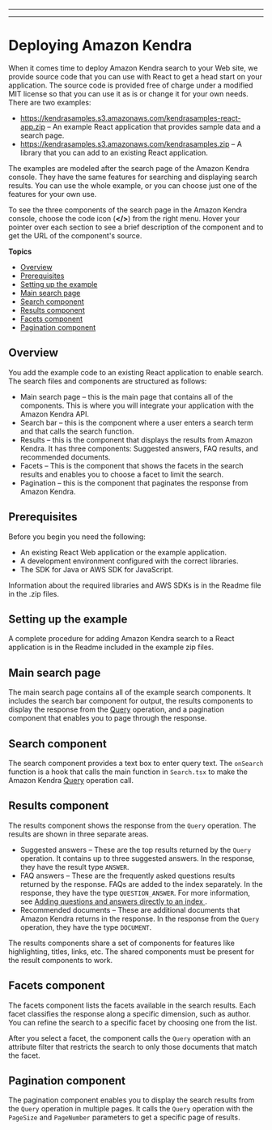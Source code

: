 --------

--------

# Deploying Amazon Kendra<a name="deploying"></a>

When it comes time to deploy Amazon Kendra search to your Web site, we provide source code that you can use with React to get a head start on your application\. The source code is provided free of charge under a modified MIT license so that you can use it as is or change it for your own needs\. There are two examples:
+ [https://kendrasamples\.s3\.amazonaws\.com/kendrasamples\-react\-app\.zip](https://kendrasamples.s3.amazonaws.com/kendrasamples-react-app.zip) – An example React application that provides sample data and a search page\.
+ [https://kendrasamples\.s3\.amazonaws\.com/kendrasamples\.zip](https://kendrasamples.s3.amazonaws.com/kendrasamples.zip) – A library that you can add to an existing React application\. 

The examples are modeled after the search page of the Amazon Kendra console\. They have the same features for searching and displaying search results\. You can use the whole example, or you can choose just one of the features for your own use\.

To see the three components of the search page in the Amazon Kendra console, choose the code icon \(**</>**\) from the right menu\. Hover your pointer over each section to see a brief description of the component and to get the URL of the component's source\.

**Topics**
+ [Overview](#example-overview)
+ [Prerequisites](#example-prereqs)
+ [Setting up the example](#example-install)
+ [Main search page](#main-component)
+ [Search component](#search-component)
+ [Results component](#results-component)
+ [Facets component](#facets-component)
+ [Pagination component](#pagination-component)

## Overview<a name="example-overview"></a>

You add the example code to an existing React application to enable search\. The search files and components are structured as follows:
+ Main search page – this is the main page that contains all of the components\. This is where you will integrate your application with the Amazon Kendra API\.
+ Search bar – this is the component where a user enters a search term and that calls the search function\.
+ Results – this is the component that displays the results from Amazon Kendra\. It has three components: Suggested answers, FAQ results, and recommended documents\.
+ Facets – This is the component that shows the facets in the search results and enables you to choose a facet to limit the search\.
+ Pagination – this is the component that paginates the response from Amazon Kendra\.

## Prerequisites<a name="example-prereqs"></a>

Before you begin you need the following:
+ An existing React Web application or the example application\.
+ A development environment configured with the correct libraries\.
+ The SDK for Java or AWS SDK for JavaScript\.

Information about the required libraries and AWS SDKs is in the Readme file in the \.zip files\.

## Setting up the example<a name="example-install"></a>

A complete procedure for adding Amazon Kendra search to a React application is in the Readme included in the example zip files\.

## Main search page<a name="main-component"></a>

The main search page contains all of the example search components\. It includes the search bar component for output, the results components to display the response from the [Query](API_Query.md) operation, and a pagination component that enables you to page through the response\.

## Search component<a name="search-component"></a>

The search component provides a text box to enter query text\. The `onSearch` function is a hook that calls the main function in `Search.tsx` to make the Amazon Kendra [Query](API_Query.md) operation call\.

## Results component<a name="results-component"></a>

The results component shows the response from the `Query` operation\. The results are shown in three separate areas\.
+ Suggested answers – These are the top results returned by the `Query` operation\. It contains up to three suggested answers\. In the response, they have the result type `ANSWER`\.
+ FAQ answers – These are the frequently asked questions results returned by the response\. FAQs are added to the index separately\. In the response, they have the type `QUESTION_ANSWER`\. For more information, see [Adding questions and answers directly to an index ](in-creating-faq.md)\. 
+ Recommended documents – These are additional documents that Amazon Kendra returns in the response\. In the response from the `Query` operation, they have the type `DOCUMENT`\.

The results components share a set of components for features like highlighting, titles, links, etc\. The shared components must be present for the result components to work\. 

## Facets component<a name="facets-component"></a>

The facets component lists the facets available in the search results\. Each facet classifies the response along a specific dimension, such as author\. You can refine the search to a specific facet by choosing one from the list\.

After you select a facet, the component calls the `Query` operation with an attribute filter that restricts the search to only those documents that match the facet\.

## Pagination component<a name="pagination-component"></a>

The pagination component enables you to display the search results from the `Query` operation in multiple pages\. It calls the `Query` operation with the `PageSize` and `PageNumber` parameters to get a specific page of results\.